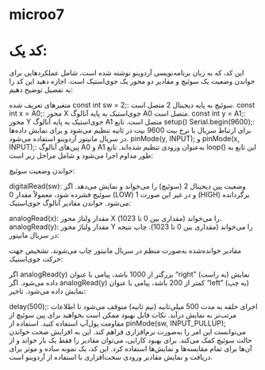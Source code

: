 # microo7

# کد یک: 

این کد، که به زبان برنامه‌نویسی آردوینو نوشته شده است، شامل عملکردهایی برای خواندن وضعیت یک سوئیچ و مقادیر دو محور یک جوی‌استیک است. اجازه دهید این کد را به تفصیل توضیح دهیم:

متغیرهای تعریف شده
const int sw = 2;: سوئیچ به پایه دیجیتال 2 متصل است.
const int x = A0;: محور X جوی‌استیک به پایه آنالوگ A0 متصل است.
const int y = A1;: محور Y جوی‌استیک به پایه آنالوگ A1 متصل است.
تابع setup()
Serial.begin(9600);: برای ارتباط سریال با نرخ بیت 9600 بیت در ثانیه تنظیم می‌شود و برای نمایش داده‌ها در سریال مانیتور آردوینو استفاده می‌شود.
pinMode(y, INPUT); و pinMode(x, INPUT);: پین‌های آنالوگ A0 و A1 به‌عنوان ورودی تنظیم شده‌اند.
تابع loop()
این تابع به طور مداوم اجرا می‌شود و شامل مراحل زیر است:

خواندن وضعیت سوئیچ:

digitalRead(sw): وضعیت پین دیجیتال 2 (سوئیچ) را می‌خواند و نمایش می‌دهد. اگر سوئیچ فشرده شود، معمولاً مقدار 0 (LOW) و در غیر این صورت 1 (HIGH) برگردانده می‌شود.
خواندن مقادیر آنالوگ جوی‌استیک:

analogRead(x): مقدار ولتاژ محور X را می‌خواند (مقداری بین 0 تا 1023).
analogRead(y): مقدار ولتاژ محور Y را می‌خواند (مقداری بین 0 تا 1023).
چاپ نتیجه در سریال مانیتور:

مقادیر خوانده‌شده به‌صورت منظم در سریال مانیتور چاپ می‌شوند.
تشخیص جهت حرکت جوی‌استیک:

اگر analogRead(y) بزرگتر از 1000 باشد، پیامی با عنوان “right” (به راست) نمایش داده می‌شود.
اگر analogRead(y) کمتر از 200 باشد، پیامی با عنوان “left” (به چپ) نمایش داده می‌شود.
تاخیر:

delay(500);: اجرای حلقه به مدت 500 میلی‌ثانیه (نیم ثانیه) متوقف می‌شود تا اطلاعات مرتب‌تر به نمایش درآید.
نکات قابل بهبود
ممکن است بخواهید برای پین سوئیچ از مقاومت پول‌آپ استفاده کنید. استفاده از pinMode(sw, INPUT_PULLUP); می‌توانست این امر را به‌صورت نرم‌افزاری فراهم کند. این به افزایش صحت خواندن حالت سوئیچ کمک می‌کند.
برای بهبود کارایی، می‌توان مقادیر را فقط یک بار خواند و از آن‌ها برای تمام مقایسه‌ها و نمایش‌ها استفاده کرد.
این کد، یک نمونه ساده و موثر برای دریافت و نمایش مقادیر ورودی سخت‌افزاری با استفاده از آردوینو است.
